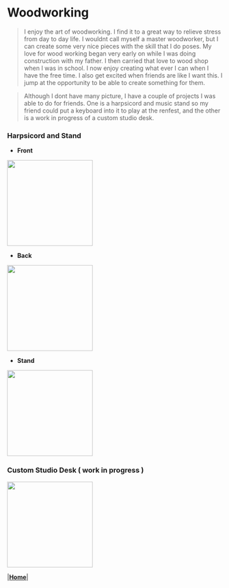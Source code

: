 # Woodworking

> I enjoy the art of woodworking. I find it to a great way to relieve stress from day to day life. 
I wouldnt call myself a master woodworker, but I can create some very nice pieces with the skill that I do poses.
My love for wood working began very early on while I was doing construction with my father.
I then carried that love to wood shop when I was in school. I now enjoy creating what ever I can when I have the free time. 
I also get excited when friends are like I want this. I jump at the opportunity to be able to create something for them.

 > Although I dont have many picture, I have a couple of projects I was able to do for friends. One is a harpsicord and music stand so my friend could put a keyboard into it to play at the renfest, and the other is a work in progress of a custom studio desk.

### Harpsicord and Stand 

  + **Front**
<img src="https://user-images.githubusercontent.com/89314862/138541311-5b52dcd3-5161-454a-99d4-ed68a20af820.jpg" width="200" height="200">

  + **Back**
  
<img src="https://user-images.githubusercontent.com/89314862/138541309-bdbf8474-b82f-4c22-a801-3e19194c8793.jpg" width="200" height="200">

  + **Stand**

<img src="https://user-images.githubusercontent.com/89314862/138541308-0c316b28-6b36-4711-b25d-4ad64f9c72ce.jpg" width="200" height="200">

### Custom Studio Desk ( work in progress )

<img src="https://user-images.githubusercontent.com/89314862/138541319-7999a895-a50c-4b9a-b7c4-2dfe3b8054c9.jpg" height="200">

|[**Home**](https://chogue7809.github.io/AboutMe/)|
